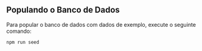 ## Populando o Banco de Dados

Para popular o banco de dados com dados de exemplo, execute o seguinte comando:

```bash
npm run seed